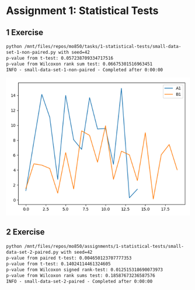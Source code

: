 # Assignment 1: Statistical Tests

## 1 Exercise

```shell
python /mnt/files/repos/mo850/tasks/1-statistical-tests/small-data-set-1-non-paired.py with seed=42
p-value from t-test: 0.057238709334717516
p-value from Wilcoxon rank sum test: 0.06675301516963451
INFO - small-data-set-1-non-paired - Completed after 0:00:00
```

![A1 and B1 Distributions](a1-b1.png)

## 2 Exercise

```shell
python /mnt/files/repos/mo850/assignments/1-statistical-tests/small-data-set-2-paired.py with seed=42
p-value from paired t-test: 0.004650123707777353
p-value from t-test: 0.14024114461324605
p-value from Wilcoxon signed rank-test: 0.012515318690073973
p-value from Wilcoxon rank sums test: 0.18587673236587576
INFO - small-data-set-2-paired - Completed after 0:00:00
```
